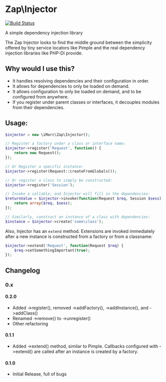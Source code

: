 # Zap\Injector

[![Build Status](https://travis-ci.org/imarc/zap-injector.png?branch=master)](https://travis-ci.org/imarc/zap-injector)

A simple dependency injection library

The Zap Injector looks to find the middle ground between the simplicity offered by tiny
service locators like Pimple and the real dependency injection libraries like PHP-DI
provide.


## Why would I use this?

* It handles resolving dependencies and their configuration in order.
* It allows for dependencies to only be loaded on demand.
* It allows configuration to only be loaded on demand, and to be configured
  from anywhere.
* If you register under parent classes or interfaces, it decouples modules from
  their dependencies.


##  Usage:

```php
$injector = new \iMarc\Zap\Injector();

// Register a factory under a class or interface name:
$injector->register('Request', function() {
	return new Request();
});

// Or Register a specific instance:
$injector->register(Request::createFromGlobals());

// Or register a class to simply be constructed:
$injector->register('Session');

// Invoke a callable, and Injector will fill in the dependencies:
$returnValue = $injector->invoke(function(Request $req, Session $sess) {
	return array($req, $sess);
});

// Similarly, construct an instance of a class with dependencies:
$instance = $injector->create('some\class');
```

Also, Injector has an `extend` method. Extensions are invoked immediately
after a new instance is constructed from a factory or from a classname:

```php
$injector->extend('Request', function(Request $req) {
	$req->setSomethingImportant(true);
});
```


## Changelog

### 0.x

#### 0.2.0
* Added ->register(), removed ->addFactory(), ->addInstance(), and ->addClass()
* Renamed ->remove() to ->unregister()
* Other refactoring

#### 0.1.1
* Added ->extend() method, similar to Pimple. Callbacks configured with
  ->extend() are called after an instance is created by a factory.

#### 0.1.0
* Initial Release, full of bugs
